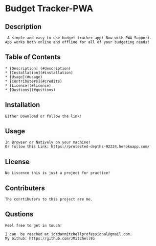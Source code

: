 # Budget Tracker-PWA

## Description 
     A simple and easy to use budget tracker app! Now with PWA Support. App works both online and offline for all of your budgeting needs!
    
## Table of Contents 
    
    * [Description] (#description)
    * [Installation](#installation)
    * [Usage](#usage)
    * [Contributers](#credits)
    * [License](#license)
    * [Qustions](#qustions)
    
## Installation
    
    Either Download or follow the link!
    
    
    
## Usage 
    
    In Browser or Natively on your machine!
    Or follow this Link: https://protected-depths-92224.herokuapp.com/
    
    
    
## License
    
    No Liscence this is just a project for practice!    
    
    
## Contributers
    
    The conrtibuters to this project are me.
      
    
## Qustions
    
    Feel free to get in touch!
    
    I can  be reached at jordanmitchellprofessional@gmail.com.
    My Github: https://github.com/JMitchell95
